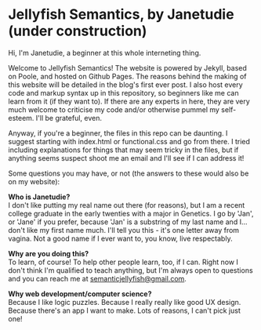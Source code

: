 Jellyfish Semantics, by Janetudie (under construction)
===================

Hi, I'm Janetudie, a beginner at this whole interneting thing.

Welcome to Jellyfish Semantics! The website is powered by Jekyll, based on Poole, and hosted on Github Pages. The reasons behind the making of this website will be detailed in the blog's first ever post. I also host every code and markup syntax up in this repository, so beginners like me can learn from it (if they want to). If there are any experts in here, they are very much welcome to criticise my code and/or otherwise pummel my self-esteem. I'll be grateful, even.

Anyway, if you're a beginner, the files in this repo can be daunting. I suggest starting with index.html or functional.css and go from there. I tried including explanations for things that may seem tricky in the files, but if anything seems suspect shoot me an email and I'll see if I can address it!

Some questions you may have, or not (the answers to these would also be on my website):

**Who is Janetudie?** <br>
I don't like putting my real name out there (for reasons), but I am a recent college graduate in the early twenties with a major in Genetics. I go by 'Jan', or 'Jane' if you prefer, because 'Jan' is a substring of my last name and I... don't like my first name much. I'll tell you this - it's one letter away from vagina. Not a good name if I ever want to, you know, live respectably.

**Why are you doing this?** <br>
To learn, of course! To help other people learn, too, if I can. Right now I don't think I'm qualified to teach anything, but I'm always open to questions and you can reach me at semanticjellyfish@gmail.com.

**Why web development/computer science?** <br>
Because I like logic puzzles. Because I really really like good UX design. Because there's an app I want to make. Lots of reasons, I can't pick just one!
